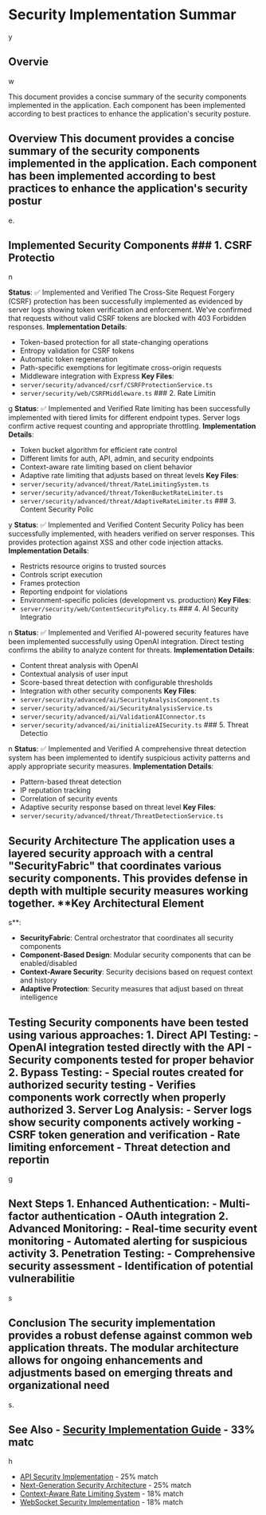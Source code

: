 # Security Implementation Summar

y

## Overvie

w

This document provides a concise summary of the security components implemented in the application. Each component has been implemented according to best practices to enhance the application's security posture.

## Overview This document provides a concise summary of the security components implemented in the application. Each component has been implemented according to best practices to enhance the application's security postur

e.

## Implemented Security Components ### 1. CSRF Protectio

n

**Status**: ✅ Implemented and Verified The Cross-Site Request Forgery (CSRF) protection has been successfully implemented as evidenced by server logs showing token verification and enforcement. We've confirmed that requests without valid CSRF tokens are blocked with 403 Forbidden responses. **Implementation Details**:
- Token-based protection for all state-changing operations
- Entropy validation for CSRF tokens
- Automatic token regeneration
- Path-specific exemptions for legitimate cross-origin requests
- Middleware integration with Express **Key Files**:
- `server/security/advanced/csrf/CSRFProtectionService.ts`
- `server/security/web/CSRFMiddleware.ts` ### 2. Rate Limitin

g
**Status**: ✅ Implemented and Verified Rate limiting has been successfully implemented with tiered limits for different endpoint types. Server logs confirm active request counting and appropriate throttling. **Implementation Details**:
- Token bucket algorithm for efficient rate control
- Different limits for auth, API, admin, and security endpoints
- Context-aware rate limiting based on client behavior
- Adaptive rate limiting that adjusts based on threat levels **Key Files**:
- `server/security/advanced/threat/RateLimitingSystem.ts`
- `server/security/advanced/threat/TokenBucketRateLimiter.ts`
- `server/security/advanced/threat/AdaptiveRateLimiter.ts` ### 3. Content Security Polic

y
**Status**: ✅ Implemented and Verified Content Security Policy has been successfully implemented, with headers verified on server responses. This provides protection against XSS and other code injection attacks. **Implementation Details**:
- Restricts resource origins to trusted sources
- Controls script execution
- Frames protection
- Reporting endpoint for violations
- Environment-specific policies (development vs. production) **Key Files**:
- `server/security/web/ContentSecurityPolicy.ts` ### 4. AI Security Integratio

n
**Status**: ✅ Implemented and Verified AI-powered security features have been implemented successfully using OpenAI integration. Direct testing confirms the ability to analyze content for threats. **Implementation Details**:
- Content threat analysis with OpenAI
- Contextual analysis of user input
- Score-based threat detection with configurable thresholds
- Integration with other security components **Key Files**:
- `server/security/advanced/ai/SecurityAnalysisComponent.ts`
- `server/security/advanced/ai/SecurityAnalysisService.ts`
- `server/security/advanced/ai/ValidationAIConnector.ts`
- `server/security/advanced/ai/initializeAISecurity.ts` ### 5. Threat Detectio

n
**Status**: ✅ Implemented and Verified A comprehensive threat detection system has been implemented to identify suspicious activity patterns and apply appropriate security measures. **Implementation Details**:
- Pattern-based threat detection
- IP reputation tracking
- Correlation of security events
- Adaptive security response based on threat level **Key Files**:
- `server/security/advanced/threat/ThreatDetectionService.ts`

## Security Architecture The application uses a layered security approach with a central "SecurityFabric" that coordinates various security components. This provides defense in depth with multiple security measures working together. **Key Architectural Element

s**:

- **SecurityFabric**: Central orchestrator that coordinates all security components
- **Component-Based Design**: Modular security components that can be enabled/disabled
- **Context-Aware Security**: Security decisions based on request context and history
- **Adaptive Protection**: Security measures that adjust based on threat intelligence

## Testing Security components have been tested using various approaches: 1. **Direct API Testing**: - OpenAI integration tested directly with the API - Security components tested for proper behavior 2. **Bypass Testing**: - Special routes created for authorized security testing - Verifies components work correctly when properly authorized 3. **Server Log Analysis**: - Server logs show security components actively working - CSRF token generation and verification - Rate limiting enforcement - Threat detection and reportin

g

## Next Steps 1. **Enhanced Authentication**: - Multi-factor authentication - OAuth integration 2. **Advanced Monitoring**: - Real-time security event monitoring - Automated alerting for suspicious activity 3. **Penetration Testing**: - Comprehensive security assessment - Identification of potential vulnerabilitie

s

## Conclusion The security implementation provides a robust defense against common web application threats. The modular architecture allows for ongoing enhancements and adjustments based on emerging threats and organizational need

s.

## See Also - [Security Implementation Guide](SECURITY-IMPLEMENTATION-GUIDE.md) - 33% matc

h

- [API Security Implementation](API_SECURITY_IMPLEMENTATION.md) - 25% match
- [Next-Generation Security Architecture](next-generation-security-architecture.md) - 25% match
- [Context-Aware Rate Limiting System](RATE-LIMITING-SYSTEM.md) - 18% match
- [WebSocket Security Implementation](README-websocket-security.md) - 18% match